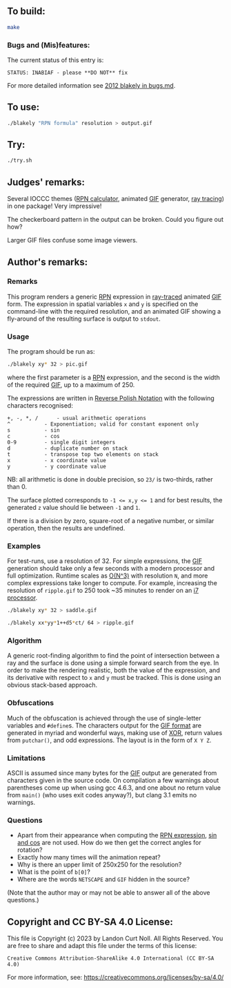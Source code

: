 ## To build:

```sh
make
```


### Bugs and (Mis)features:

The current status of this entry is:

```
STATUS: INABIAF - please **DO NOT** fix
```

For more detailed information see [2012 blakely in bugs.md](/bugs.md#2012-blakely).


## To use:

```sh
./blakely "RPN formula" resolution > output.gif
```


## Try:

```sh
./try.sh
```


## Judges' remarks:

Several IOCCC themes ([RPN
calculator](https://en.wikipedia.org/wiki/Reverse_Polish_notation), animated
[GIF](https://en.wikipedia.org/wiki/GIF) generator, [ray
tracing](https://en.wikipedia.org/wiki/Ray_tracing_(graphics))) in one package!
Very impressive!

The checkerboard pattern in the output can be broken. Could you figure out how?

Larger GIF files confuse some image viewers.


## Author's remarks:

### Remarks

This program renders a generic
[RPN](https://en.wikipedia.org/wiki/Reverse_Polish_notation) expression in
[ray-traced](https://en.wikipedia.org/wiki/Ray_tracing_(graphics)) animated
[GIF](https://en.wikipedia.org/wiki/GIF) form.  The expression in spatial
variables `x` and `y` is specified on the command-line with the required
resolution, and an animated GIF showing a fly-around of the resulting surface is
output to `stdout`.

### Usage

The program should be run as:

```sh
./blakely xy* 32 > pic.gif
```

where the first parameter is a
[RPN](https://en.wikipedia.org/wiki/Reverse_Polish_notation) expression, and the
second is the width of the required [GIF](https://en.wikipedia.org/wiki/GIF), up
to a maximum of 250.

The expressions are written in [Reverse Polish
Notation](https://en.wikipedia.org/wiki/Reverse_Polish_notation) with the
following characters recognised:

```
+, -, *, /	    - usual arithmetic operations
^		    - Exponentiation; valid for constant exponent only
s		    - sin
c		    - cos
0-9		    - single digit integers
d		    - duplicate number on stack
t		    - transpose top two elements on stack
x		    - x coordinate value
y		    - y coordinate value
```

NB: all arithmetic is done in double precision, so `23/` is two-thirds, rather
than 0.

The surface plotted corresponds to `-1 <= x,y <= 1` and for best results, the
generated `z` value should lie between `-1` and `1`.

If there is a division by zero, square-root of a negative number, or similar
operation, then the results are undefined.


### Examples

For test-runs, use a resolution of 32. For simple expressions, the
[GIF](https://en.wikipedia.org/wiki/GIF) generation should take only
a few seconds with a modern processor and full optimization. Runtime scales as
[O(N^3)](https://en.wikipedia.org/wiki/Big_O_notation) with resolution `N`,
and more complex expressions take longer to compute. For example, increasing the
resolution of `ripple.gif`
to 250 took ~35 minutes to render on an [i7
processor](https://en.wikipedia.org/wiki/Intel_Core#Core_i7).

```sh
./blakely xy* 32 > saddle.gif

./blakely xx*yy*1++d5*ct/ 64 > ripple.gif
```


### Algorithm

A generic root-finding algorithm to find the point of intersection between a ray
and the surface is done using a simple forward search from the eye.  In order to
make the rendering realistic, both the value of the expression, and its
derivative with respect to `x` and `y` must be tracked.  This is done using an
obvious stack-based approach.


### Obfuscations

Much of the obfuscation is achieved through the use of single-letter variables
and `#define`s.  The characters output for the [GIF
format](https://en.wikipedia.org/wiki/GIF#File_format) are generated in myriad
and wonderful ways, making use of
[XOR](https://en.wikipedia.org/wiki/Exclusive_or), return values from
`putchar()`, and odd expressions.  The layout is in the form of `X Y Z`.


### Limitations

ASCII is assumed since many bytes for the
[GIF](https://en.wikipedia.org/wiki/GIF) output are generated from characters
given in the source code.  On compilation a few warnings about parentheses come
up when using gcc 4.6.3, and one about no return value from `main()` (who uses
exit codes anyway?), but clang 3.1 emits no warnings.


### Questions

* Apart from their appearance when computing the [RPN
expression](https://en.wikipedia.org/wiki/Reverse_Polish_notation), [sin and
cos](https://en.wikipedia.org/wiki/Sine_and_cosine) are not used.
  How do we then get the correct angles for rotation?
* Exactly how many times will the animation repeat?
* Why is there an upper limit of 250x250 for the resolution?
* What is the point of `b[0]`?
* Where are the words `NETSCAPE` and `GIF` hidden in the source?

(Note that the author may or may not be able to answer all of the above
questions.)


## Copyright and CC BY-SA 4.0 License:

This file is Copyright (c) 2023 by Landon Curt Noll.  All Rights Reserved.
You are free to share and adapt this file under the terms of this license:

    Creative Commons Attribution-ShareAlike 4.0 International (CC BY-SA 4.0)

For more information, see: https://creativecommons.org/licenses/by-sa/4.0/
